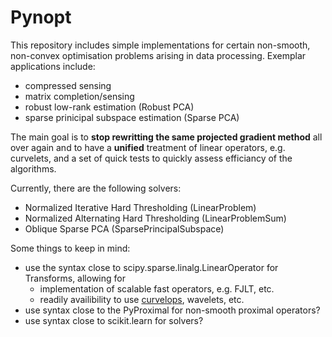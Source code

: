 

# Pynopt

This repository includes simple implementations for certain non-smooth, non-convex optimisation problems arising in data processing. Exemplar applications include:
- compressed sensing
- matrix completion/sensing
- robust low-rank estimation (Robust PCA)
- sparse prinicipal subspace estimation (Sparse PCA)

The main goal is to **stop rewritting the same projected gradient method** all over again and to have a **unified** treatment of linear operators, e.g. curvelets, and a set of quick tests to quickly assess efficiancy of the algorithms.

Currently, there are the following solvers:
- Normalized Iterative Hard Thresholding (LinearProblem)
- Normalized Alternating Hard Thresholding (LinearProblemSum)
- Oblique Sparse PCA (SparsePrincipalSubspace)

Some things to keep in mind:
- use the syntax close to scipy.sparse.linalg.LinearOperator for Transforms, allowing for
    - implementation of scalable fast operators, e.g. FJLT, etc.
    - readily availibility to use [curvelops](https://github.com/PyLops/curvelops), wavelets, etc.
- use syntax close to the PyProximal for non-smooth proximal operators?
- use syntax close to scikit.learn for solvers?
